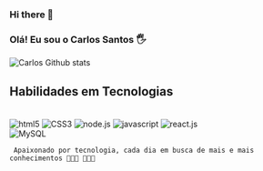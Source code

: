 ### Hi there 👋
### Olá! Eu sou o Carlos Santos 🖐


![Carlos Github stats](https://github-readme-stats.vercel.app/api?username=carlosbsantos-web&show_icons=true&theme=dracula)


## Habilidades em Tecnologias 

<div style="display: inline_block"><br/>
  <img align="center" alt="html5" src="https://img.shields.io/badge/HTML5-E34F26?style=for-the-badge&logo=html5&logoColor=white"
/>
  <img align="center" alt="CSS3" src="https://img.shields.io/badge/CSS3-1572B6?style=for-the-badge&logo=css3&logoColor=white"
/>
  <img align="center" alt="node.js" src="https://img.shields.io/badge/Node.js-43853D?style=for-the-badge&logo=node.js&logoColor=white"
/>
  <img align="center" alt="javascript" src="https://img.shields.io/badge/JavaScript-F7DF1E?style=for-the-badge&logo=javascript&logoColor=black"
/>
  <img align="center" alt="react.js" src="https://img.shields.io/badge/React-20232A?style=for-the-badge&logo=react&logoColor=61DAFB"
/>
  </div>
  <img align="center" alt="MySQL" src="https://img.shields.io/badge/MySQL-00000F?style=for-the-badge&logo=mysql&logoColor=white"
/>
     </div> <br/>
     
     Apaixonado por tecnologia, cada dia em busca de mais e mais conhecimentos 👨🏼‍💻 👨🏼‍💻
       
       
       
       
       
       
       
